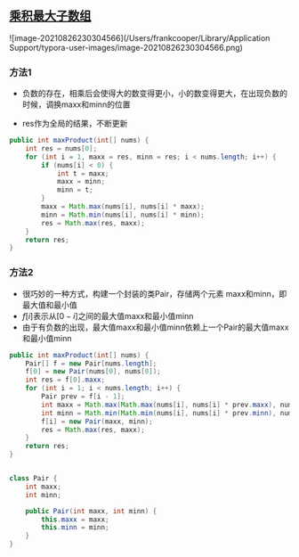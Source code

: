 ## [乘积最大子数组](https://leetcode-cn.com/problems/maximum-product-subarray/)

![image-20210826230304566](/Users/frankcooper/Library/Application Support/typora-user-images/image-20210826230304566.png)

### 方法1

- 负数的存在，相乘后会使得大的数变得更小，小的数变得更大，在出现负数的时候，调换maxx和minn的位置

- res作为全局的结果，不断更新

```java
public int maxProduct(int[] nums) {
    int res = nums[0];
    for (int i = 1, maxx = res, minn = res; i < nums.length; i++) {
        if (nums[i] < 0) {
            int t = maxx;
            maxx = minn;
            minn = t;
        }
        maxx = Math.max(nums[i], nums[i] * maxx);
        minn = Math.min(nums[i], nums[i] * minn);
        res = Math.max(res, maxx);
    }
    return res;
}
```

### 方法2

- 很巧妙的一种方式，构建一个封装的类Pair，存储两个元素 maxx和minn，即最大值和最小值
- $f[i]$​表示从$[0-i]$​之间的最大值maxx和最小值minn
- 由于有负数的出现，最大值maxx和最小值minn依赖上一个Pair的最大值maxx和最小值minn

```java
public int maxProduct(int[] nums) {
    Pair[] f = new Pair[nums.length];
    f[0] = new Pair(nums[0], nums[0]);
    int res = f[0].maxx;
    for (int i = 1; i < nums.length; i++) {
        Pair prev = f[i - 1];
        int maxx = Math.max(Math.max(nums[i], nums[i] * prev.maxx), nums[i] * prev.minn);
        int minn = Math.min(Math.min(nums[i], nums[i] * prev.minn), nums[i] * prev.maxx);
        f[i] = new Pair(maxx, minn);
        res = Math.max(res, maxx);
    }
    return res;
}


class Pair {
    int maxx;
    int minn;

    public Pair(int maxx, int minn) {
        this.maxx = maxx;
        this.minn = minn;
    }
}
```